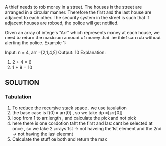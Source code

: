 A thief needs to rob money in a street. The houses in the street are arranged in a circular manner. Therefore the first and the last house are adjacent to each other. The security system in the street is such that if adjacent houses are robbed, the police will get notified.

Given an array of integers “Arr” which represents money at each house, we need to return the maximum amount of money that the thief can rob without alerting the police.
Example 1:

Input: n = 4, arr =[2,1,4,9]
Output: 10
Explanation: 
1. 2 + 4 = 6
2. 1 + 9 = 10

## SOLUTION

### Tabulation
1. To reduce the recursive stack space , we use tabulation
2. the base case is f(0) = arr[0] , so we take dp =[arr[0]]
3. loop from 1 to arr.length , and calculate the pick and not pick 
3. here there is one condotion taht the first and last cant be selected at once , so we take 2 arrays 
1st -> not haveing the 1st element and the 2nd -> not having the last eleemnt 
4. Calculate the stuff on both and return the max
